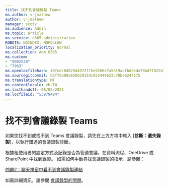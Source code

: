 ```yaml
---
title: 找不到會議錄製 Teams
ms.author: v-jmathew
author: v-jmathew
manager: scotv
ms.audience: Admin
ms.topic: article
ms.service: o365-administration
ROBOTS: NOINDEX, NOFOLLOW
localization_priority: Normal
ms.collection: Adm_O365
ms.custom:
- "9002530"
- "7963"
ms.openlocfilehash: 49fedc0d829d4972f15e9266e7a5519acfbd3eda78bd7f022477060523b9afd3
ms.sourcegitcommit: b5f7da89a650d2915dc652449623c78be6247175
ms.translationtype: MT
ms.contentlocale: zh-TW
ms.lasthandoff: 08/05/2021
ms.locfileid: "53979484"
---
```

# <a name="cant-find-the-teams-meeting-recording"></a>找不到會議錄製 Teams

如果您找不到或找不到 Teams 會議錄製，請先在上方方塊中輸入 [**診斷：遺失錄製**]，以執行錯過的會議錄製診斷。 

根據租使用者的設定方式及記錄是否為管道會議，在資料流程、OneDrive 或 SharePoint 中找到錄製。 如需如何手動尋找會議錄製的指示，請參閱： 

[問題2：聊天視窗中看不到會議錄製連結](/microsoftteams/troubleshoot/meetings/troubleshoot-meeting-recording-issues#issue-2-the-meeting-recording-link-isnt-visible-in-a-chat-window)

如需詳細資訊，請參閱 [會議錄製的問題](/microsoftteams/troubleshoot/meetings/troubleshoot-meeting-recording-issues)。
